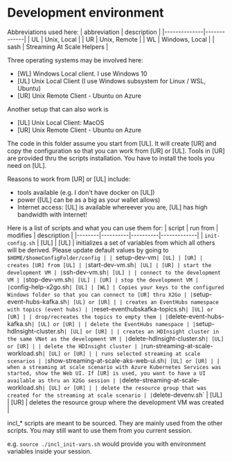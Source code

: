 # Development environment

Abbreviations used here:
| abbreviation | description |
|--------------|-------------|
| UL | Unix, Local |
| UR | Unix, Remote |
| WL | Windows, Local |
| sash | Streaming At Scale Helpers |

Three operating systems may be involved here: 
- [WL] Windows Local client. I use Windows 10
- [UL] Unix Local Client (I use Windows subsystem for Linux / WSL, Ubuntu)
- [UR] Unix Remote Client - Ubuntu on Azure

Another setup that can also work is
- [UL] Unix Local Client: MacOS
- [UR] Unix Remote Client - Ubuntu on Azure

The code in this folder assume you start from [UL]. 
It will create [UR] and copy the configuration so that you can work from [UR] or [UL].
Tools in [UR] are provided thru the scripts installation. You have to install the tools you need on [UL].

Reasons to work from [UR] or [UL] include:
- tools available (e.g. I don't have docker on [UL])
- power ([UL] can be as a big as your wallet allows)
- Internet access: [UL] is available whereever you are, [UL] has high bandwidth with Internet!

Here is a list of scripts and what you can use them for:
| script | run from | modifies | description |
|--------|----------|----------|-------------|
| `init-config.sh` | [UL] | [UL] | initializes a set of variables from which all others will be derived. Please update default values by going to `$HOME/$homeConfigFolder/config |
| `setup-dev-vm` | [UL] | [UR] | creates [UR] from [UL] |
| `start-dev-vm.sh` | [UL] | [UR] | start the development VM |
| `ssh-dev-vm.sh` | [UL] | | connect to the development VM |
| `stop-dev-vm.sh` | [UL] | [UR] | stop the development VM |
| `config-help-x2go.sh` | [UL] | [WL] | Copies your keys to the configured Windows folder so that you can connect to [UR] thru X2Go |
| `setup-event-hubs-kafka.sh` | [UL] or [UR] | | creates an EventHubs namespace with topics (event hubs) |
| `reset-eventhubskafka-topics.sh` | [UL] or [UR] | | drop/recreates the topics to empty them |
| `delete-event-hubs-kafka.sh` | [UL] or [UR] | | delete the EventHubs namespace |
| `setup-hdInsight-cluster.sh` | [UL] or [UR] | | creates an HDInsight cluster in the same VNet as the development VM |
| `delete-hdInsight-cluster.sh` | [UL] or [UR] | | delete the HDInsight cluster |
| `run-streaming-at-scale-workload.sh` | [UL] or [UR] | | runs selected streaming at scale scenarios |
| `show-streaming-at-scale-aks-web-ui.sh` | [UL] or [UR] | | when a streaming at scale scenario with Azure Kubernetes Services was started, show the Web UI. If [UR] is used, you want to have a UI available as thru an X2Go session |
| `delete-streaming-at-scale-workload.sh` | [UL] or [UR] | | delete the resource group that was created for the streaming at scale scenario |
| `delete-devenv.sh` | [UL] | [UR] | deletes the resource group where the development VM was created |

incl_* scripts are meant to be sourced. They are mainly used from the other scripts.
You may still want to use them from you current session. 

e.g. `source ./incl_init-vars.sh` would provide you with environment variables inside your session.

